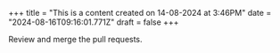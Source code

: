 +++
title = "This is a content created on 14-08-2024 at 3:46PM"
date = "2024-08-16T09:16:01.771Z"
draft = false
+++

  Review and merge the pull requests.
        